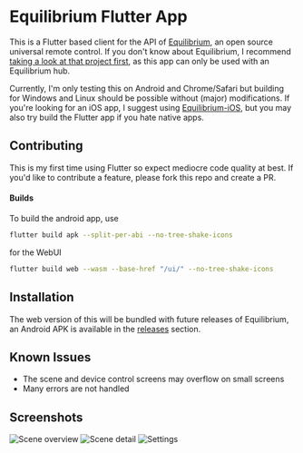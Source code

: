 # Equilibrium Flutter App

This is a Flutter based client for the API of [Equilibrium](https://github.com/LeoKlaus/Equilibrium), an open source universal remote control.
If you don't know about Equilibrium, I recommend [taking a look at that project first](https://github.com/LeoKlaus/Equilibrium), as this app can only be used with an Equilibrium hub.

Currently, I'm only testing this on Android and Chrome/Safari but building for Windows and Linux should be possible without (major) modifications.
If you're looking for an iOS app, I suggest using [Equilibrium-iOS](https://github.com/LeoKlaus/Equilibrium-iOS), but you may also try build the Flutter app if you hate native apps.

## Contributing

This is my first time using Flutter so expect mediocre code quality at best. If you'd like to contribute a feature, please fork this repo and create a PR.

#### Builds
To build the android app, use
``` bash
flutter build apk --split-per-abi --no-tree-shake-icons
```
for the WebUI
``` bash
flutter build web --wasm --base-href "/ui/" --no-tree-shake-icons
```

## Installation

The web version of this will be bundled with future releases of Equilibrium, an Android APK is available in the [releases](https://github.com/LeoKlaus/Equilibrium-Flutter/releases) section.

## Known Issues

- The scene and device control screens may overflow on small screens
- Many errors are not handled

## Screenshots

![Scene overview](screenshots/scenes.png)
![Scene detail](screenshots/scene-detail.png)
![Settings](screenshots/settings.png)